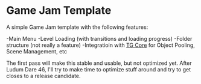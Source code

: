 # Game Jam Template

A simple Game Jam template with the following features:

-Main Menu
-Level Loading (with transitions and loading progress)
-Folder structure (not really a feature)
-Integratioin with [TG Core](https://github.com/tarcisiotm/core) for Object Pooling, Scene Management, etc

The first pass will make this stable and usable, but not optimized yet. After Ludum Dare 46, I'll try to make time to optimize stuff around and try to get closes to a release candidate.

